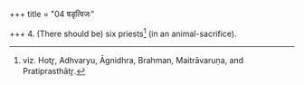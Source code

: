 +++
title = "04 षडृत्विजः"

+++
4. (There should be) six priests[^1] (in an animal-sacrifice).  


[^1]: viz. Hotr̥, Adhvaryu, Āgnidhra, Brahman, Maitrāvaruṇa, and Pratiprasthātr̥.
